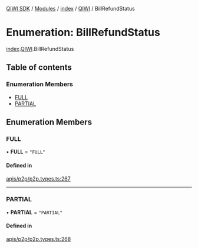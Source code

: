 [QIWI SDK](../README.md) / [Modules](../modules.md) / [index](../modules/index.md) / [QIWI](../modules/index.QIWI.md) / BillRefundStatus

# Enumeration: BillRefundStatus

[index](../modules/index.md).[QIWI](../modules/index.QIWI.md).BillRefundStatus

## Table of contents

### Enumeration Members

- [FULL](index.QIWI.BillRefundStatus.md#full)
- [PARTIAL](index.QIWI.BillRefundStatus.md#partial)

## Enumeration Members

### FULL

• **FULL** = ``"FULL"``

#### Defined in

[apis/p2p/p2p.types.ts:267](https://github.com/AlexXanderGrib/node-qiwi-sdk/blob/4602c58/src/apis/p2p/p2p.types.ts#L267)

___

### PARTIAL

• **PARTIAL** = ``"PARTIAL"``

#### Defined in

[apis/p2p/p2p.types.ts:268](https://github.com/AlexXanderGrib/node-qiwi-sdk/blob/4602c58/src/apis/p2p/p2p.types.ts#L268)
